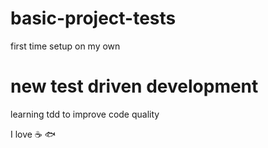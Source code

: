 # basic-project-tests
first time setup on my own
# new test driven development
learning tdd to improve code quality

I love :coffee: :fish:

